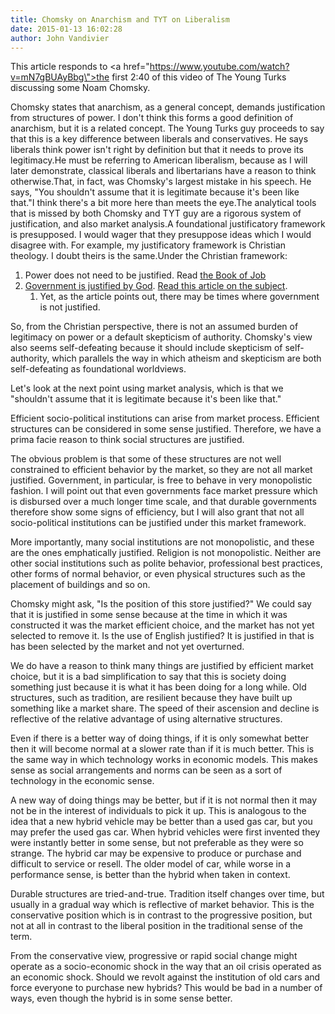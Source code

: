 ```yaml
---
title: Chomsky on Anarchism and TYT on Liberalism
date: 2015-01-13 16:02:28
author: John Vandivier
---
```




This article responds to <a href=\"https://www.youtube.com/watch?v=mN7gBUAyBbg\">the first 2:40 of this video</a> of The Young Turks discussing some Noam Chomsky.

Chomsky states that anarchism, as a general concept, demands justification from structures of power. I don't think this forms a good definition of anarchism, but it is a related concept.
The Young Turks guy proceeds to say that this is a key difference between liberals and conservatives. He says liberals think power isn't right by definition but that it needs to prove its legitimacy.He must be referring to American liberalism, because as I will later demonstrate, classical liberals and libertarians have a reason to think otherwise.That, in fact, was Chomsky's largest mistake in his speech. He says, \"You shouldn't assume that it is legitimate because it's been like that.\"I think there's a bit more here than meets the eye.The analytical tools that is missed by both Chomsky and TYT guy are a rigorous system of justification, and also market analysis.A foundational justificatory framework is presupposed. I would wager that they presuppose ideas which I would disagree with. For example, my justificatory framework is Christian theology. I doubt theirs is the same.Under the Christian framework:
<ol>
	<li>Power does not need to be justified. Read <a href=\"http://en.wikipedia.org/wiki/Book_of_Job\">the Book of Job</a></li>
	<li><a href=\"http://en.wikipedia.org/wiki/Book_of_Job\">Government is justified by God</a>. <a href=\"http://rcg.org/articles/scstga.html\">Read this article on the subject</a>.
<ol>
	<li>Yet, as the article points out, there may be times where government is not justified.</li>
</ol>
</li>
</ol>
So, from the Christian perspective, there is not an assumed burden of legitimacy on power or a default skepticism of authority. Chomsky's view also seems self-defeating because it should include skepticism of self-authority, which parallels the way in which atheism and skepticism are both self-defeating as foundational worldviews.

Let's look at the next point using market analysis, which is that we \"shouldn't assume that it is legitimate because it's been like that.\"

Efficient socio-political institutions can arise from market process. Efficient structures can be considered in some sense justified. Therefore, we have a prima facie reason to think social structures are justified.

The obvious problem is that some of these structures are not well constrained to efficient behavior by the market, so they are not all market justified. Government, in particular, is free to behave in very monopolistic fashion. I will point out that even governments face market pressure which is disbursed over a much longer time scale, and that durable governments therefore show some signs of efficiency, but I will also grant that not all socio-political institutions can be justified under this market framework.

More importantly, many social institutions are not monopolistic, and these are the ones emphatically justified. Religion is not monopolistic. Neither are other social institutions such as polite behavior, professional best practices, other forms of normal behavior, or even physical structures such as the placement of buildings and so on.

Chomsky might ask, \"Is the position of this store justified?\" We could say that it is justified in some sense because at the time in which it was constructed it was the market efficient choice, and the market has not yet selected to remove it. Is the use of English justified? It is justified in that is has been selected by the market and not yet overturned.

We do have a reason to think many things are justified by efficient market choice, but it is a bad simplification to say that this is society doing something just because it is what it has been doing for a long while. Old structures, such as tradition, are resilient because they have built up something like a market share. The speed of their ascension and decline is reflective of the relative advantage of using alternative structures.

Even if there is a better way of doing things, if it is only somewhat better then it will become normal at a slower rate than if it is much better. This is the same way in which technology works in economic models. This makes sense as social arrangements and norms can be seen as a sort of technology in the economic sense.

A new way of doing things may be better, but if it is not normal then it may not be in the interest of individuals to pick it up. This is analogous to the idea that a new hybrid vehicle may be better than a used gas car, but you may prefer the used gas car. When hybrid vehicles were first invented they were instantly better in some sense, but not preferable as they were so strange. The hybrid car may be expensive to produce or purchase and difficult to service or resell. The older model of car, while worse in a performance sense, is better than the hybrid when taken in context.

Durable structures are tried-and-true. Tradition itself changes over time, but usually in a gradual way which is reflective of market behavior. This is the conservative position which is in contrast to the progressive position, but not at all in contrast to the liberal position in the traditional sense of the term.

From the conservative view, progressive or rapid social change might operate as a socio-economic shock in the way that an oil crisis operated as an economic shock. Should we revolt against the institution of old cars and force everyone to purchase new hybrids? This would be bad in a number of ways, even though the hybrid is in some sense better.